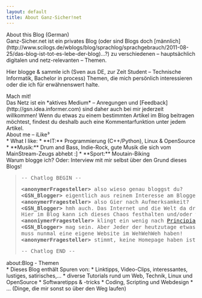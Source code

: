 ```yaml
---
layout: default
title: About Ganz-Sicher!net
---
```


<div class="nicehead"><span class="nice">About this Blog</span> <span class="niceinfo">(German)</span></div>
Ganz-Sicher.net ist ein privates Blog (oder sind Blogs doch [männlich](http://www.scilogs.de/wblogs/blog/sprachlog/sprachgebrauch/2011-08-25/das-blog-ist-tot-es-lebe-der-blog)...?) zu verschiedenen – hauptsächlich digitalen und netz-relevanten – Themen.

Hier blogge &amp; sammle ich (Sven aus DE, zur Zeit Student – Technische Informatik, Bachelor in process) Themen, die mich persönlich interessieren oder die ich für erwähnenswert halte.

<div class="bighead">Mach mit!</div>
Das Netz ist ein *aktives Medium* – Anregungen und [Feedback](http://gsn.idea.informer.com) sind daher auch bei mir jederzeit willkommen! Wenn du etwas zu einem bestimmten Artikel im Blog beitragen möchtest, findest du deshalb auch eine Kommentarfunktion unter jedem Artikel.

<div class="nicehead"><span class="nice">About me – iLike³</span> </div>
* What I like:
	* **IT:** Programmierung (C++/Python), Linux &amp; OpenSource
	* **Musik:** Drum and Bass, Indie-Rock, gute Musik die sich vom MainStream-Zeugs abhebt :]
	* **Sport:** Moutain-Biking

<div class="nicehead"><span class="nice">Warum blogge ich?</span>  <span class="niceinfo">Oder: Interview mit mir selbst über den Grund dieses Blogs!</span></div>
<blockquote style="line-height: 1.2;">
<pre>-- Chatlog BEGIN --</pre>
<pre><strong>&lt;anonymerFragesteller&gt;</strong> also wieso genau bloggst du?
<strong>&lt;GSN_Blogger&gt;</strong> eigentlich aus reinem Interesse am Bloggen und Texten!
<strong>&lt;anonymerFragesteller&gt;</strong> also Gier nach Aufmerksamkeit?
<strong>&lt;GSN_Blogger&gt;</strong> hmh auch. Das Internet und die Welt da draußen ist einfach voller interessanter Dinge. <br />Hier im Blog kann ich dieses Chaos festhalten und/oder weitergeben!
<strong>&lt;anoniymerFragesteller&gt;</strong> klingt ein wenig nach <a href="http://de.wikipedia.org/wiki/Principia_Discordia">Principia Discordia</a>...
<strong>&lt;GSN_Blogger&gt;</strong> mag sein. Aber Jeder der heutzutage etwas auf sich hält, <br />muss nunmal eine eigene Website im WehWehWeh haben!
<strong>&lt;anonymerFragesteller&gt;</strong> stimmt, keine Homepage haben ist soo 90s! ;-)</pre>
<pre>-- Chatlog END --</pre>
</blockquote>

<div class="nicehead"><span class="nice">about:Blog - Themen</span></div>
* Dieses Blog enthält Spuren von:
	* Linktipps, Video-Clips, interessantes, lustiges, satirisches,…
	* diverse Tutorials rund um Web, Technik, Linux und OpenSource
	* Softwaretipps & -tricks
	* Coding, Scripting und Webdesign
	* … (Dinge, die mir sonst so über den Weg laufen)
